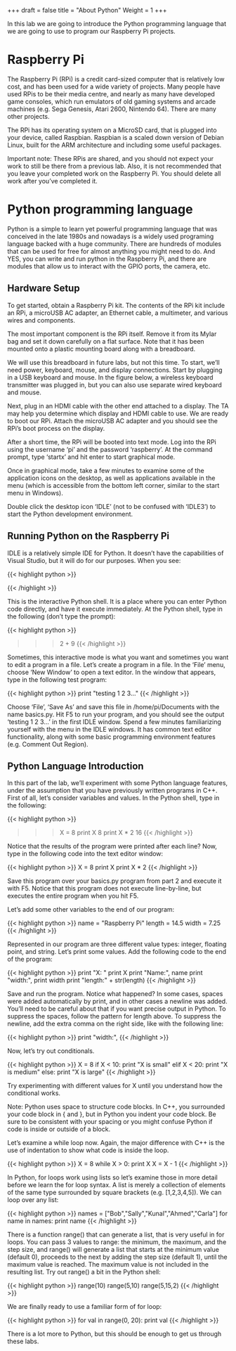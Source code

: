 +++
draft = false
title = "About Python"
Weight = 1
+++

In this lab we are going to introduce the Python programming language that we are going to use to program our Raspberry Pi projects.

# Raspberry Pi
The Raspberry Pi (RPi) is a credit card-sized computer that is relatively low cost, and has been used for a wide variety of projects.  Many people have used RPis to be their media centre, and nearly as many have developed game consoles, which run emulators of old gaming systems and arcade machines (e.g. Sega Genesis, Atari 2600, Nintendo 64).  There are many other projects. 

The RPi has its operating system on a MicroSD card, that is plugged into your device, called Raspbian.  Raspbian is a scaled down version of Debian Linux, built for the ARM architecture and including some useful packages.

Important note:  These RPis are shared, and you should not expect your work to still be there from a previous lab.  Also, it is not recommended that you leave your completed work on the Raspberry Pi.  You should delete all work after you’ve completed it.

# Python programming language
Python is a simple to learn yet powerful programming language that was conceived in the late 1980s and nowadays is a widely used programing language backed with a huge community. There are hundreds of modules that can be used for free for almost anything you might need to do. And YES, you can write and run python in the Raspberry Pi, and there are modules that allow us to interact with the GPIO ports, the camera, etc.

## Hardware Setup
To get started, obtain a Raspberry Pi kit.  The contents of the RPi kit include an RPi, a microUSB AC adapter, an Ethernet cable, a multimeter, and various wires and components.

The most important component is the RPi itself.  Remove it from its Mylar bag and set it down carefully on a flat surface.  Note that it has been mounted onto a plastic mounting board along with a breadboard.

We will use this breadboard in future labs, but not this time.  To start, we’ll need power, keyboard, mouse, and display connections.  Start by plugging in a USB keyboard and mouse.  In the figure below, a wireless keyboard transmitter was plugged in, but you can also use separate wired keyboard and mouse.

Next, plug in an HDMI cable with the other end attached to a display.  The TA may help you determine which display and HDMI cable to use.  We are ready to boot our RPi.  Attach the microUSB AC adapter and you should see the RPi’s boot process on the display.

After a short time, the RPi will be booted into text mode.  Log into the RPi using the username ‘pi’ and the password ‘raspberry’.  At the command prompt, type ‘startx’ and hit enter to start graphical mode.

Once in graphical mode, take a few minutes to examine some of the application icons on the desktop, as well as applications available in the menu (which is accessible from the bottom left corner, similar to the start menu in Windows).

Double click the desktop icon ‘IDLE’ (not to be confused with ‘IDLE3’) to start the Python development environment.

## Running Python on the Raspberry Pi
IDLE is a relatively simple IDE for Python.  It doesn’t have the capabilities of Visual Studio, but it will do for our purposes.  When you see:

{{< highlight python >}}
>>>	
{{< /highlight >}}

This is the interactive Python shell.  It is a place where you can enter Python code directly, and have it execute immediately.  At the Python shell, type in the following (don’t type the prompt):

{{< highlight python >}}
>>> 2 + 9
{{< /highlight >}}

Sometimes, this interactive mode is what you want and sometimes you want to edit a program in a file.  Let’s create a program in a file.  In the ‘File’ menu, choose ‘New Window’ to open a text editor.  In the window that appears, type in the following test program:

{{< highlight python >}}
print "testing 1 2 3..."
{{< /highlight >}}

Choose ‘File’, ‘Save As’ and save this file in /home/pi/Documents with the name basics.py.  Hit F5 to run your program, and you should see the output ‘testing 1 2 3…’ in the first IDLE window.  Spend a few minutes familiarizing yourself with the menu in the IDLE windows.  It has common text editor functionality, along with some basic programming environment features (e.g. Comment Out Region).

## Python Language Introduction
In this part of the lab, we’ll experiment with some Python language features, under the assumption that you have previously written programs in C++.  First of all, let’s consider variables and values.  In the Python shell, type in the following:

{{< highlight python >}}
>>> X = 8
>>> print X
8
>>> print X * 2
16
{{< /highlight >}}

Notice that the results of the program were printed after each line?  Now, type in the following code into the text editor window:

{{< highlight python >}}
X = 8
print X
print X * 2
{{< /highlight >}}

Save this program over your basics.py program from part 2 and execute it with F5.  Notice that this program does not execute line-by-line, but executes the entire program when you hit F5.

Let’s add some other variables to the end of our program:

{{< highlight python >}}
name = "Raspberry Pi"
length = 14.5
width = 7.25
{{< /highlight >}}

Represented in our program are three different value types: integer, floating point, and string.  Let’s print some values.  Add the following code to the end of the program:

{{< highlight python >}}
print "X: "
print X
print "Name:", name
print "width:",
print width
print "length:" + str(length)
{{< /highlight >}}

Save and run the program.  Notice what happened?  In some cases, spaces were added automatically by print, and in other cases a newline was added.  You’ll need to be careful about that if you want precise output in Python.  To suppress the spaces, follow the pattern for length above.  To suppress the newline, add the extra comma on the right side, like with the following line:

{{< highlight python >}}
print "width:",
{{< /highlight >}}

Now, let’s try out conditionals.

{{< highlight python >}}
X = 8
if X < 10:
   print "X is small"
elif X < 20:
   print "X is medium"
else:
   print "X is large"
{{< /highlight >}}

Try experimenting with different values for X until you understand how the conditional works.

Note:  Python uses space to structure code blocks.  In C++, you surrounded your code block in { and }, but in Python you indent your code block.  Be sure to be consistent with your spacing or you might confuse Python if code is inside or outside of a block.

Let’s examine a while loop now.  Again, the major difference with C++ is the use of indentation to show what code is inside the loop.

{{< highlight python >}}
X = 8
while X > 0:
   print X
   X = X - 1
{{< /highlight >}}

In Python, for loops work using lists so let’s examine those in more detail before we learn the for loop syntax.  A list is merely a collection of elements of the same type surrounded by square brackets (e.g. [1,2,3,4,5]).  We can loop over any list:

{{< highlight python >}}
names = ["Bob","Sally","Kunal","Ahmed","Carla"]
for name in names:
   print name
{{< /highlight >}}

There is a function range() that can generate a list, that is very useful in for loops.  You can pass 3 values to range:  the minimum, the maximum, and the step size, and range() will generate a list that starts at the minimum value (default 0), proceeds to the next by adding the step size (default 1), until the maximum value is reached.  The maximum value is not included in the resulting list.  Try out range() a bit in the Python shell:
	
{{< highlight python >}}
range(10)
range(5,10)
range(5,15,2)
{{< /highlight >}}

We are finally ready to use a familiar form of for loop:

{{< highlight python >}}
for val in range(0, 20):
   print val
{{< /highlight >}}

There is a lot more to Python, but this should be enough to get us through these labs.
